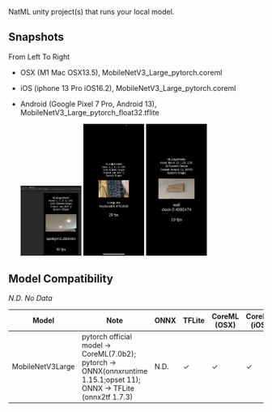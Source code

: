 NatML unity project(s) that runs your local model.

## Snapshots

From Left To Right

- OSX (M1 Mac OSX13.5), MobileNetV3_Large_pytorch.coreml 

- iOS (iphone 13 Pro iOS16.2), MobileNetV3_Large_pytorch.coreml

- Android (Google Pixel 7 Pro, Android 13), MobileNetV3_Large_pytorch_float32.tflite

  <img src="README.assets/image-20230904161500452.png" width=25%></img>
  <img src = "README.assets/スクリーンショット 2023-09-04 19.40.22.png" width=25%></img>
  <img src = "README.assets/Screenshot_20230904-154341.png" width=25%></img>



## Model Compatibility

*N.D. No Data*

| Model            | Note                                                         | ONNX | TFLite | CoreML (OSX) | CoreML (iOS) |
| ---------------- | ------------------------------------------------------------ | ---- | ------ | ------------ | ------------ |
| MobileNetV3Large | pytorch official model -> CoreML(7.0b2);<br>pytorch -> ONNX(onnxruntime 1.15.1;opset 11);<br>ONNX -> TFLite (onnx2tf 1.7.3) |  N.D.    | ✓      | ✓            | ✓            |


